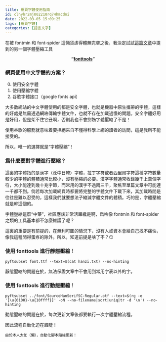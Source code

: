 ```yaml
---
title: 網頁字體使用指南
id: clnyhr2mj002210rq74hmcdni
date: 2022-03-05 15:09:25
tags: [網頁字體]
categories: [語言文字]
---
```


在被 fontmin 和 font-spider 這倆貨虐得體無完膚之後，我決定試試[這篇文章](https://hsingko.github.io/post/compress_webfont/)中提到的另一個字體壓縮工具

**<center>“[fonttools](https://github.com/fonttools/fonttools)”</center>**

<!-- more -->

### 網頁使用中文字體的方案？

0. 使用安全字體
1. 使用壓縮字體
2. 谷歌字體接口（google fonts api）

大多數網站的中文字體使用的都是安全字體，也就是機器中原生攜帶的字體，這樣的好處是無需通過網絡傳輸字體文件，也就不存在加載過慢的問題。安全字體好用是好用，但是架不住它丑啊，否則我也不會捯飭字體壓縮了不是！

使用谷歌的服務就意味着要拒絕來自不懂得科學上網的讀者的訪問，這是我所不能接受的。

所以，唯一的選擇就是“字體壓縮”！

### 爲什麼要對字體進行壓縮？

這裏的字體指的是漢字（泛中日韓）字體，拉丁字符或者西里爾字符這種字符數量較少的字體的體積通常比較小，沒有壓縮的必要。漢字字體通常收錄幾千上萬個字符，大小能達到幾十兆字節，而常用的漢字不過兩三千，聚焦至單篇文章中可能連一千都不到。倘若每次加載網頁時都要將完整的字體文件下載下來，其加載時間是往往是難以忍受的，這樣我們就要想法子縮減字體文件的體積。巧的是，字體壓縮就是幹這個的。

字體壓縮這麼“中藥”，社區應該非常活躍纔是啊，爲啥像 fontmin 和 font-spider 之類的工具基本都不怎麼維護了呢？

這裏的重要是有前提的，在無利可圖的情況下，沒有人或資本會給自己找不痛快，像我這種閒得蛋疼的除外。所以，知道前提是啥了不？😏

### 使用 fonttools 進行靜態壓縮！

```
pyftsubset font.ttf --text=$(cat hanzi.txt) --no-hinting
```

靜態壓縮的問題在於，無法保證文章中不會用到常用字表以外的字。

### 使用 fonttools 進行動態壓縮！

```
pyftsubset ../font/SourceHanSerifSC-Regular.otf --text=$(rg -e '[\u{0100}-\u{10ffff}]' -oN --no-filename|sort|uniq|tr -d '\n') --no-hinting
```

動態壓縮的問題在於，每次更新文章後都要執行一次字體壓縮流程。

因此流程自動化迫在眉睫！

```
由於本人太忙（懶），自動化腳本隨緣更新！
```
